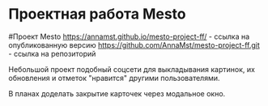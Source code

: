 # Проектная работа Mesto


#Проект Mesto 
https://annamst.github.io/mesto-project-ff/ - ссылка на опубликованную версию
https://github.com/AnnaMst/mesto-project-ff.git - ссылка на репозиторий


Небольшой проект подобный соцсети для выкладывания картинок, их обновления и отметок "нравится" другими пользователями.

В планах доделать закрытие карточек через модальное окно.